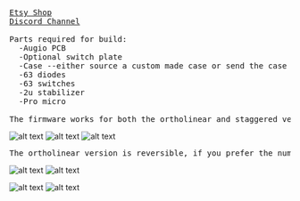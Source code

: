 <pre>
<a href="https://www.etsy.com/shop/DeebsKeebs">Etsy Shop</a>
<a href="https://discord.gg/bxgbeNf">Discord Channel</a>

Parts required for build:
  -Augio PCB
  -Optional switch plate
  -Case --either source a custom made case or send the case files to Ponoko or similar service
  -63 diodes
  -63 switches
  -2u stabilizer
  -Pro micro

The firmware works for both the ortholinear and staggered version
</pre>

![alt text](https://i.imgur.com/Gur67JT.jpg)
![alt text](https://i.imgur.com/GuPMF7Y.jpg)
![alt text](https://i.imgur.com/j1mmju4.jpg)



<pre>
The ortholinear version is reversible, if you prefer the numpad on the right side.  However, the pro micro needs to be flipped.
</pre>

![alt text](https://i.imgur.com/PatkK3w.jpg)
![alt text](https://i.imgur.com/xuGE01p.jpg)

![alt text](https://i.imgur.com/MO0eRQi.jpg)
![alt text](https://i.imgur.com/IYrpj6l.jpg)


